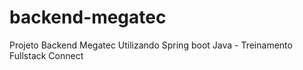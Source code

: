 # backend-megatec

Projeto Backend Megatec Utilizando Spring boot Java - Treinamento Fullstack Connect
